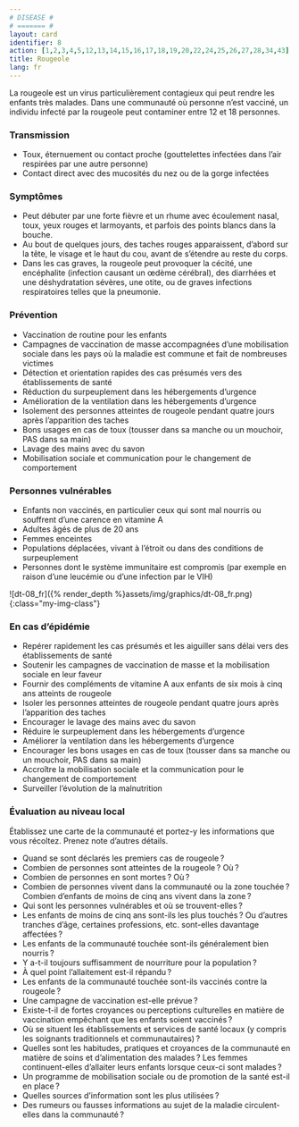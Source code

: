 ```yaml
---
# DISEASE #
# ======= #
layout: card
identifier: 8
action: [1,2,3,4,5,12,13,14,15,16,17,18,19,20,22,24,25,26,27,28,34,43]
title: Rougeole
lang: fr
---
```


La rougeole est un virus particulièrement contagieux qui peut rendre les enfants très malades. Dans une communauté où personne n’est vacciné, un individu infecté par la rougeole peut contaminer entre 12 et 18 personnes.

### Transmission

- Toux, éternuement ou contact proche (gouttelettes infectées dans l’air respirées par une autre personne)
- Contact direct avec des mucosités du nez ou de la gorge infectées

### Symptômes

- Peut débuter par une forte fièvre et un rhume avec écoulement nasal, toux, yeux rouges et larmoyants, et parfois des points blancs dans la bouche.
- Au bout de quelques jours, des taches rouges apparaissent, d’abord sur la tête, le visage et le haut du cou, avant de s’étendre au reste du corps.
- Dans les cas graves, la rougeole peut provoquer la cécité, une encéphalite (infection causant un œdème cérébral), des diarrhées et une déshydratation sévères, une otite, ou de graves infections respiratoires telles que la pneumonie.

### Prévention

- Vaccination de routine pour les enfants
-	Campagnes de vaccination de masse accompagnées d’une mobilisation sociale dans les pays où la maladie est commune et fait de nombreuses victimes
- Détection et orientation rapides des cas présumés vers des établissements de santé
-	Réduction du surpeuplement dans les hébergements d’urgence
- Amélioration de la ventilation dans les hébergements d’urgence
- Isolement des personnes atteintes de rougeole pendant quatre jours après l’apparition des taches
- Bons usages en cas de toux (tousser dans sa manche ou un mouchoir, PAS dans sa main)
-	Lavage des mains avec du savon
- Mobilisation sociale et communication pour le changement de comportement

### Personnes vulnérables

- Enfants non vaccinés, en particulier ceux qui sont mal nourris ou souffrent d’une carence en vitamine A
- Adultes âgés de plus de 20 ans
- Femmes enceintes
- Populations déplacées, vivant à l’étroit ou dans des conditions de surpeuplement
- Personnes dont le système immunitaire est compromis (par exemple en raison d’une leucémie ou d’une infection par le VIH)

![dt-08_fr]({% render_depth %}assets/img/graphics/dt-08_fr.png){:class="my-img-class"}

### En cas d’épidémie

-	Repérer rapidement les cas présumés et les aiguiller sans délai vers des établissements de santé
-	Soutenir les campagnes de vaccination de masse et la mobilisation sociale en leur faveur
- Fournir des compléments de vitamine A aux enfants de six mois à cinq ans atteints de rougeole
-	Isoler les personnes atteintes de rougeole pendant quatre jours après l’apparition des taches
- Encourager le lavage des mains avec du savon
-	Réduire le surpeuplement dans les hébergements d’urgence
-	Améliorer la ventilation dans les hébergements d’urgence
-	Encourager les bons usages en cas de toux (tousser dans sa manche ou un mouchoir, PAS dans sa main)
- Accroître la mobilisation sociale et la communication pour le changement de comportement
-	Surveiller l’évolution de la malnutrition

### Évaluation au niveau local

Établissez une carte de la communauté et portez-y les informations que vous récoltez. Prenez note d’autres détails.

- Quand se sont déclarés les premiers cas de rougeole ?
- Combien de personnes sont atteintes de la rougeole ? Où ?
-	Combien de personnes en sont mortes ? Où ?
- Combien de personnes vivent dans la communauté ou la zone touchée ? Combien d’enfants de moins de cinq ans vivent dans la zone ?
-	Qui sont les personnes vulnérables et où se trouvent-elles ?
- Les enfants de moins de cinq ans sont-ils les plus touchés ? Ou d’autres tranches d’âge, certaines professions, etc. sont-elles davantage affectées ?
-	Les enfants de la communauté touchée sont-ils généralement bien nourris ?
- Y a-t-il toujours suffisamment de nourriture pour la population ?
- À quel point l’allaitement est-il répandu ?
- Les enfants de la communauté touchée sont-ils vaccinés contre la rougeole ?
-	Une campagne de vaccination est-elle prévue ?
- Existe-t-il de fortes croyances ou perceptions culturelles en matière de vaccination empêchant que les enfants soient vaccinés ?
-	Où se situent les établissements et services de santé locaux (y compris les soignants traditionnels et communautaires) ?
- Quelles sont les habitudes, pratiques et croyances de la communauté en matière de soins et d’alimentation des malades ? Les femmes continuent-elles d’allaiter leurs enfants lorsque ceux-ci sont malades ?
- Un programme de mobilisation sociale ou de promotion de la santé est-il en place ?
-	Quelles sources d’information sont les plus utilisées ?
- Des rumeurs ou fausses informations au sujet de la maladie circulent-elles dans la communauté ?
